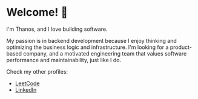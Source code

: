 # Welcome! 👋

I'm Thanos, and I love building software. 

My passion is in backend development because I enjoy thinking and optimizing the business logic and infrastructure.
I'm looking for a product-based company, and a motivated engineering team that values software performance and maintainability, just like I do.

Check my other profiles:
- [LeetCode](https://leetcode.com/popbee/)
- [LinkedIn](https://www.linkedin.com/in/thanosades/)
